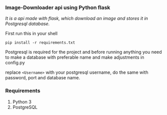 ### Image-Downloader api using Python flask
*It is a api made with flask, which download an image and stores it in Postgresql database.*

First run this in your shell
```
pip install -r requirements.txt
```

Postgresql is required for the project and before running anything you need to make a database with preferable name and make adjustments in config.py

replace ```<Username>``` with your postgresql username, do the same with password, port and database name.

### Requirements
1. Python 3
2. PostgreSQL
